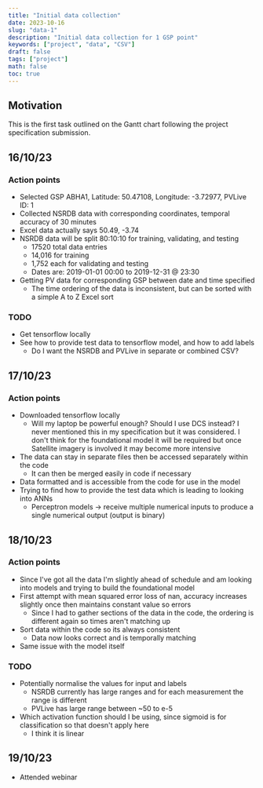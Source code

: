 ```yaml
---
title: "Initial data collection"
date: 2023-10-16
slug: "data-1"
description: "Initial data collection for 1 GSP point"
keywords: ["project", "data", "CSV"]
draft: false
tags: ["project"]
math: false
toc: true
---
```


## Motivation

This is the first task outlined on the Gantt chart following the project specification submission.

## 16/10/23

### Action points

* Selected GSP ABHA1, Latitude: 50.47108, Longitude: -3.72977, PVLive ID: 1
* Collected NSRDB data with corresponding coordinates, temporal accuracy of 30 minutes
* Excel data actually says 50.49, -3.74
* NSRDB data will be split 80:10:10 for training, validating, and testing
  * 17520 total data entries
  * 14,016 for training
  * 1,752 each for validating and testing
  * Dates are: 2019-01-01 00:00 to 2019-12-31 @ 23:30 
* Getting PV data for corresponding GSP between date and time specified
  * The time ordering of the data is inconsistent, but can be sorted with a simple A to Z Excel sort

### TODO

* Get tensorflow locally
* See how to provide test data to tensorflow model, and how to add labels
  * Do I want the NSRDB and PVLive in separate or combined CSV?

## 17/10/23

### Action points

* Downloaded tensorflow locally
  * Will my laptop be powerful enough? Should I use DCS instead? I never mentioned this in my specification but it was considered. I don't think for the foundational model it will be required but once Satellite imagery is involved it may become more intensive
* The data can stay in separate files then be accessed separately within the code
  * It can then be merged easily in code if necessary
* Data formatted and is accessible from the code for use in the model
* Trying to find how to provide the test data which is leading to looking into ANNs
  * Perceptron models -> receive multiple numerical inputs to produce a single numerical output (output is binary)

## 18/10/23

### Action points

* Since I've got all the data I'm slightly ahead of schedule and am looking into models and trying to build the foundational model
* First attempt with mean squared error loss of nan, accuracy increases slightly once then maintains constant value so errors
  * Since I had to gather sections of the data in the code, the ordering is different again so times aren't matching up
* Sort data within the code so its always consistent
  * Data now looks correct and is temporally matching
* Same issue with the model itself

### TODO

* Potentially normalise the values for input and labels
  * NSRDB currently has large ranges and for each measurement the range is different
  * PVLive has large range between ~50 to e-5
* Which activation function should I be using, since sigmoid is for classification so that doesn't apply here
  * I think it is linear

## 19/10/23

* Attended webinar